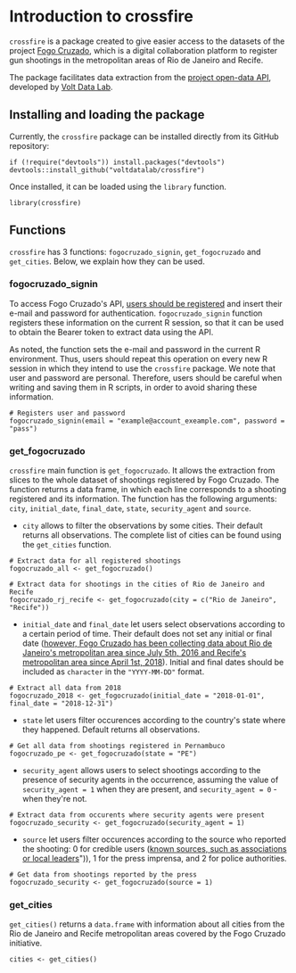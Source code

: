# Introduction to crossfire

`crossfire` is a package created to give easier access to the datasets of the project [Fogo Cruzado](https://fogocruzado.org.br/), which is a digital collaboration platform to register gun shootings in the metropolitan areas of Rio de Janeiro and Recife.

The package facilitates data extraction from the [project open-data API](https://api.fogocruzado.org.br/), developed by [Volt Data Lab](https://www.voltdata.info/en-lg).

## Installing and loading the package

Currently, the `crossfire` package can be installed directly from its GitHub repository:

```
if (!require("devtools")) install.packages("devtools")
devtools::install_github("voltdatalab/crossfire")
```

Once installed, it can be loaded using the `library` function.

```
library(crossfire)
```

## Functions

`crossfire` has 3 functions: `fogocruzado_signin`, `get_fogocruzado` and `get_cities`. Below, we explain how they can be used.

### fogocruzado_signin

To access Fogo Cruzado's API, [users should be registered](https://api.fogocruzado.org.br/register) and insert their e-mail and password for authentication. `fogocruzado_signin` function registers these information on the current R session, so that it can be used to obtain the Bearer token to extract data using the API. 

As noted, the function sets the e-mail and password in the current R environment. Thus, users should repeat this operation on every new R session in which they intend to use the `crossfire` package. We note that user and password are personal. Therefore, users should be careful when writing and saving them in R scripts, in order to avoid sharing these information.

```
# Registers user and password
fogocruzado_signin(email = "example@account_exeample.com", password = "pass")
```

### get_fogocruzado

`crossfire` main function is `get_fogocruzado`. It allows the extraction from slices to the whole dataset of shootings registered by Fogo Cruzado. The function returns a data frame, in which each line corresponds to a shooting registered and its information. The function has the following arguments: `city`, `initial_date`, `final_date`, `state`, `security_agent` and `source`.

* `city` allows to filter the observations by some cities. Their default returns all observations. The complete list of cities can be found using the `get_cities` function.

```
# Extract data for all registered shootings
fogocruzado_all <- get_fogocruzado()

# Extract data for shootings in the cities of Rio de Janeiro and Recife
fogocruzado_rj_recife <- get_fogocruzado(city = c("Rio de Janeiro", "Recife"))
```

* `initial_date` and `final_date` let users select observations according to a certain period of time. Their default does not set any initial or final date ([however, Fogo Cruzado has been collecting data about Rio de Janeiro's metropolitan area since July 5th, 2016 and Recife's metropolitan area since April 1st, 2018](https://fogocruzado.org.br/perguntas-frequentes/#1553708190396-78173b2a-059c)). Initial and final dates should be included as `character` in the `"YYYY-MM-DD"` format.

```
# Extract all data from 2018
fogocruzado_2018 <- get_fogocruzado(initial_date = "2018-01-01", final_date = "2018-12-31")
```

* `state` let users filter occurences according to the country's state where they happened. Default returns all observations.

```
# Get all data from shootings registered in Pernambuco
fogocruzado_pe <- get_fogocruzado(state = "PE")
```

* `security_agent` allows users to select shootings according to the presence of security agents in the occurrence, assuming the value of `security_agent = 1` when they are present, and `security_agent = 0` - when they're not. 

```
# Extract data from occurents where security agents were present
fogocruzado_security <- get_fogocruzado(security_agent = 1)
```

* `source` let users filter occurences according to the source who reported the shooting: 0 for credible users ([known sources, such as associations or local leaders](https://fogocruzado.org.br/perguntas-frequentes/#1553710609713-711f6233-9412)")), 1 for the press imprensa, and 2 for police authorities.

```
# Get data from shootings reported by the press
fogocruzado_security <- get_fogocruzado(source = 1)
```

### get_cities

`get_cities()` returns a `data.frame` with information about all cities from the Rio de Janeiro and Recife metropolitan areas covered by the Fogo Cruzado initiative.

```
cities <- get_cities()
```

